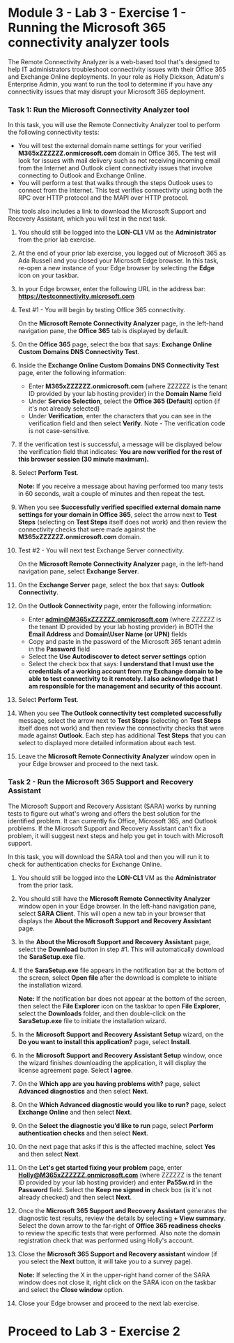 # Module 3 - Lab 3 - Exercise 1 - Running the Microsoft 365 connectivity analyzer tools

The Remote Connectivity Analyzer is a web-based tool that's designed to help IT administrators troubleshoot connectivity issues with their Office 365 and Exchange Online deployments. In your role as Holly Dickson, Adatum's Enterprise Admin, you want to run the tool to determine if you have any connectivity issues that may disrupt your Microsoft 365 deployment.

### Task 1: Run the Microsoft Connectivity Analyzer tool

In this task, you will use the Remote Connectivity Analyzer tool to perform the following connectivity tests:

- You will test the external domain name settings for your verified **M365xZZZZZZ.onmicrosoft.com** domain in Office 365. The test will look for issues with mail delivery such as not receiving incoming email from the Internet and Outlook client connectivity issues that involve connecting to Outlook and Exchange Online.
- You will perform a test that walks through the steps Outlook uses to connect from the Internet. This test verifies connectivity using both the RPC over HTTP protocol and the MAPI over HTTP protocol.

This tools also includes a link to download the Microsoft Support and Recovery Assistant, which you will test in the next task.

1. You should still be logged into the **LON-CL1** VM as the **Administrator** from the prior lab exercise. 

2. At the end of your prior lab exercise, you logged out of Microsoft 365 as Ada Russell and you closed your Microsoft Edge browser. In this task, re-open a new instance of your Edge browser by selecting the **Edge** icon on your taskbar.

3. In your Edge browser, enter the following URL in the address bar: **https://testconnectivity.microsoft.com**

4. Test #1 - You will begin by testing Office 365 connectivity. <br>

	On the **Microsoft Remote Connectivity Analyzer** page, in the left-hand navigation pane, the **Office 365** tab is displayed by default.

5. On the **Office 365** page, select the box that says: **Exchange Online Custom Domains DNS Connectivity Test**.

6. Inside the **Exchange Online Custom Domains DNS Connectivity Test** page, enter the following information: <br>

	- Enter **M365xZZZZZZ.onmicrosoft.com** (where ZZZZZZ is the tenant ID provided by your lab hosting provider) in the **Domain Name** field 
	- Under **Service Selection**, select the **Office 365 (Default)** option (if it's not already selected)
	- Under **Verification**, enter the characters that you can see in the verification field and then select **Verify**. Note - The verification code is not case-sensitive.

7. If the verification test is successful, a message will be displayed below the verification field that indicates: **You are now verified for the rest of this browser session (30 minute maximum).**	

8. Select **Perform Test**. <br>

	**Note:** If you receive a message about having performed too many tests in 60 seconds, wait a couple of minutes and then repeat the test.

9. When you see **Successfully verified specified external domain name settings for your domain in Office 365**, select the arrow next to **Test Steps** (selecting on **Test Steps** itself does not work) and then review the connectivity checks that were made against the **M365xZZZZZZ.onmicrosoft.com** domain.

10. Test #2 - You will next test Exchange Server connectivity. <br>

	On the **Microsoft Remote Connectivity Analyzer** page, in the left-hand navigation pane, select **Exchange Server**.

11. On the **Exchange Server** page, select the box that says: **Outlook Connectivity**.

12. On the **Outlook Connectivity** page, enter the following information: <br>

	- Enter **admin@M365xZZZZZZ.onmicrosoft.com** (where ZZZZZZ is the tenant ID provided by your lab hosting provider) in BOTH the **Email Address** and **Domain\User Name (or UPN)** fields
	- Copy and paste in the password of the Microsoft 365 tenant admin in the **Password** field
	- Select the **Use Autodiscover to detect server settings** option
	- Select the check box that says: **I understand that I must use the credentials of a working account from my Exchange domain to be able to test connectivity to it remotely. I also acknowledge that I am responsible for the management and security of this account**.

13. Select **Perform Test**.

14. When you see **The Outlook connectivity test completed successfully** message, select the arrow next to **Test Steps** (selecting on **Test Steps** itself does not work) and then review the connectivity checks that were made against **Outlook**. Each step has additional **Test Steps** that you can select to displayed more detailed information about each test. 

15. Leave the **Microsoft Remote Connectivity Analyzer** window open in your Edge browser and proceed to the next task.

### Task 2 - Run the Microsoft 365 Support and Recovery Assistant

The Microsoft Support and Recovery Assistant (SARA) works by running tests to figure out what's wrong and offers the best solution for the identified problem. It can currently fix Office, Microsoft 365, and Outlook problems. If the Microsoft Support and Recovery Assistant can't fix a problem, it will suggest next steps and help you get in touch with Microsoft support.

In this task, you will download the SARA tool and then you will run it to check for authentication checks for Exchange Online. 

1. You should still be logged into the **LON-CL1** VM as the **Administrator** from the prior task. 

2. You should still have the **Microsoft Remote Connectivity Analyzer** window open in your Edge browser. In the left-hand navigation pane, select **SARA Client**. This will open a new tab in your browser that displays the **About the Microsoft Support and Recovery Assistant** page.

3. In the **About the Microsoft Support and Recovery Assistant** page, select the **Download** button in step #1. This will automatically download the **SaraSetup.exe** file. 

4. If the **SaraSetup.exe** file appears in the notification bar at the bottom of the screen, select **Open file** after the download is complete to initiate the installation wizard. <br>

	**Note:** If the notification bar does not appear at the bottom of the screen, then select the **File Explorer** icon on the taskbar to open **File Explorer**, select the **Downloads** folder, and then double-click on the **SaraSetup.exe** file to initiate the installation wizard.

5. In the **Microsoft Support and Recovery Assistant Setup** wizard, on the **Do you want to install this application?** page, select **Install**.

6. In the **Microsoft Support and Recovery Assistant Setup** window, once the wizard finishes downloading the application, it will display the license agreement page. Select **I agree**.

7. On the **Which app are you having problems with?** page, select **Advanced diagnostics** and then select **Next**.

8. On the **Which Advanced diagnostic would you like to run?** page, select **Exchange Online** and then select **Next**.

9. On the **Select the diagnostic you’d like to run** page, select **Perform authentication checks** and then select **Next**.

10. On the next page that asks if this is the affected machine, select **Yes** and then select **Next**.

11. On the **Let's get started fixing your problem** page, enter **Holly@M365xZZZZZZ.onmicrosoft.com** (where ZZZZZZ is the tenant ID provided by your lab hosting provider) and enter **Pa55w.rd** in the **Password** field. Select the **Keep me signed in** check box (is it's not already checked) and then select **Next**.

12. Once the **Microsoft 365 Support and Recovery Assistant** generates the diagnostic test results, review the details by selecting **+ View summary**. Select the down arrow to the far-right of **Office 365 readiness checks** to review the specific tests that were performed. Also note the domain registration check that was performed using Holly's account.

14. Close the **Microsoft 365 Support and Recovery assistant** window (if you select the **Next** button, it will take you to a survey page). <br>

	**Note:** If selecting the X in the upper-right hand corner of the SARA window does not close it, right click on the SARA icon on the taskbar and  select the **Close window** option. 

13. Close your Edge browser and proceed to the next lab exercise.


# Proceed to Lab 3 - Exercise 2‎
